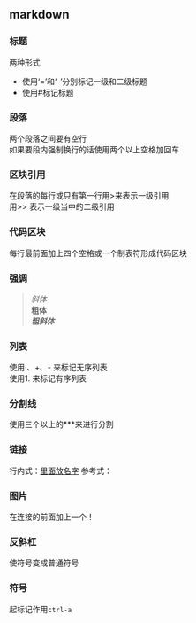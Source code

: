 ## markdown

### 标题 
两种形式  
- 使用‘=’和‘-’分别标记一级和二级标题
- 使用#标记标题  

### 段落
两个段落之间要有空行  
如果要段内强制换行的话使用两个以上空格加回车

### 区块引用
在段落的每行或只有第一行用>来表示一级引用  
用>> 表示一级当中的二级引用

### 代码区块
每行最前面加上四个空格或一个制表符形成代码区块

### 强调
> *斜体*  
**粗体**  
***粗斜体***  

### 列表
使用·、+、- 来标记无序列表  
使用1. 来标记有序列表  

### 分割线
使用三个以上的***来进行分割

### 链接
行内式：[里面放名字](这里面放链接)
参考式：

### 图片
在连接的前面加上一个！

### 反斜杠
使符号变成普通符号

### 符号
起标记作用`ctrl-a`

